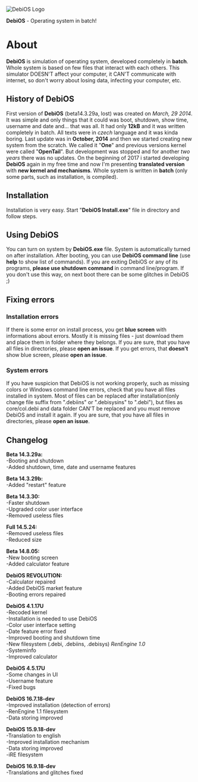 ![DebiOS Logo](http://downloadings.sweb.cz/debioaslogo.png)

**DebiOS** - Operating system in batch!


# About
**DebiOS** is simulation of operating system, developed completely in **batch**. Whole system is based on few files that interact with each others. This simulator DOESN'T affect your computer, it CAN'T communicate with internet, so don't worry about losing data, infecting your computer, etc.

## History of DebiOS  
First version of **DebiOS** (beta14.3.29a, lost) was created on *March, 29 2014*. It was simple and only things that it could was boot, shutdown, show time, username and date and... that was all. It had only **12kB** and it was written completely in batch. All texts were in *czech* language and it was kinda boring. Last update was in **October, 2014** and then we started creating new system from the scratch. We called it "**One**" and previous versions kernel were called "**OpenTail**". But development was stopped and for another
*two years* there was no updates. On the beginning of 2017 i started developing **DebiOS** again in my free time and now I'm presenting
**translated version** with **new kernel and mechanisms**. Whole system is written in **batch** (only some parts, such as installation, is compiled).

## Installation

Installation is very easy. Start "**DebiOS Install.exe**" file in directory and follow steps.

## Using DebiOS

You can turn on system by **DebiOS.exe** file. System is automatically turned on after installation. After booting, you can use **DebiOS command line** (use **help** to show list of commands). If you are exiting DebiOS or any of its programs, **please use shutdown command** in command line/program. If you don't use this way, on next boot there can be some glitches in DebiOS ;)

## Fixing errors

### Installation errors  
If there is some error on install process, you get **blue screen** with informations about errors. Mostly it is missing files - just download them and place them in folder where they belongs. If you are sure, that you have all files in directories, please **open an issue**. If you get errors, that **doesn't** show blue screen, please **open an issue**.

### System errors  
If you have suspicion that DebiOS is not working properly, such as missing colors or Windows command line errors, check that you have all files installed in system. Most of files can be replaced after installation(only change file suffix from ".debiins" or ".debisysins" to ".debi"), but files as core/col.debi and data folder CAN'T be replaced and you must remove DebiOS and install it again. If you are sure, that you have all files in directories, please **open an issue**.

## Changelog

**Beta 14.3.29a:**   
-Booting and shutdown  
-Added shutdown, time, date and username features  

**Beta 14.3.29b:**   
-Added "restart" feature   

**Beta 14.3.30:**   
-Faster shutdown  
-Upgraded color user interface  
-Removed useless files  

**Full 14.5.24:**  
-Removed useless files  
-Reduced size  

**Beta 14.8.05:**  
-New booting screen  
-Added calculator feature  

**DebiOS REVOLUTION:**  
-Calculator repaired  
-Added DebiOS market feature  
-Booting errors repaired  

**DebiOS 4.1.17U**  
-Recoded kernel  
-Installation is needed to use DebiOS  
-Color user interface setting  
-Date feature error fixed  
-Improved booting and shutdown time  
-New filesystem (.debi, .debiins, .debisys) *RenEngine 1.0*  
-Systeminfo  
-Improved calculator  

**DebiOS 4.5.17U**  
-Some changes in UI  
-Username feature  
-Fixed bugs  

**DebiOS 16.7.18-dev**  
-Improved installation (detection of errors)  
-RenEngine 1.1 filesystem  
-Data storing improved  

**DebiOS 15.9.18-dev**  
-Translation to english  
-Improved installation mechanism  
-Data storing improved  
-iRE filesystem  

**DebiOS 16.9.18-dev**  
-Translations and glitches fixed  
